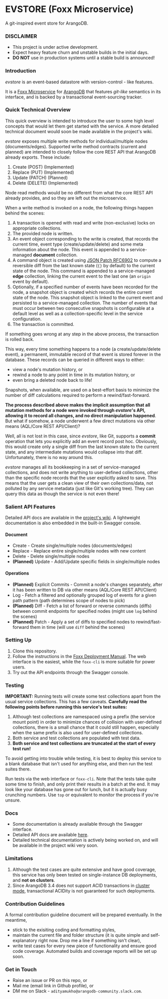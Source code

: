 # EVSTORE (Foxx Microservice) #
A git-inspired event store for ArangoDB.

### DISCLAIMER ###
* This project is under active development.
* Expect heavy feature churn and unstable builds in the initial days.
* **DO NOT** use in production systems until a stable build is announced!


### Introduction ###
_evstore_ is an event-based datastore with version-control - like features.

It is a [Foxx Microservice](https://www.arangodb.com/why-arangodb/foxx/) for [ArangoDB](https://www.arangodb.com/) that features _git-like_ semantics in its interface, and is backed by a transactional event-sourcing tracker.
 
### Quick Technical Overview ###
This quick overview is intended to introduce the user to some high level concepts that would let them get started with the service. A more detailed technical document would soon be made available in the project's wiki.

_evstore_ exposes multiple write methods for individual/multiple nodes (documents/edges). Supported write method contracts (current and planned) are intended to closely follow the core REST API that ArangoDB already exports. These include:
1. Create (POST) (Implemented)
2. Replace (PUT) (Implemented)
3. Update (PATCH) (Planned)
4. Delete (DELETE) (Implemented)

Node read methods would be no different from what the core REST API already provides, and so they are left out the microservice.

When a write method is invoked on a node, the following things happen behind the scenes:
1. A transaction is opened with read and write (non-exclusive) locks on appropriate collections.
2. The provided node is written.
3. An event object corresponding to the write is created, that records the current time, event type (create/update/delete) and some meta information about the node. This event is appended to a service-managed **document** collection.
4. A command object is created using [JSON Patch RFC6902](https://tools.ietf.org/html/rfc6902) to compute a reversible diff from the last known state (`{}` by default) to the current state of the node. This command is appended to a service-managed **edge** collection, linking the current event to the last one (an `origin` event by default).
5. Optionally, if a specified number of events have been recorded for the node, a snapshot object is created which records the entire current state of the node. This snapshot object is linked to the current event and persisted to a service-managed collection. The number of events that must occur between two consecutive snapshots is configurable at a default level as well as a collection-specific level in the service configuration.
6. The transaction is committed.

If something goes wrong at any step in the above process, the transaction is rolled back.

This way, every time something happens to a node (a create/update/delete event), a permanent, immutable record of that event is stored forever in the database. These records can be queried in different ways to either:
* view a node's mutation history, or
* rewind a node to any point in time in its mutation history, or
* even bring a deleted node back to life!

Snapshots, when available, are used on a best-effort basis to minimize the number of diff calculations required to perform a rewind/fast-forward.

**The process described above makes the implicit assumption that all mutation methods for a node were invoked through _evstore_'s API, allowing it to record all changes, and no direct manipulation happened**. But what if somehow, a node underwent a few direct mutations via other means (AQL/Core REST API/Client)?

Well, all is not lost in this case, since _evstore_, like Git, supports a **commit** operation that lets you explicitly add an event record post hoc. Obviously, this would create only a single diff from the last known state to the current state, and any intermediate mutations would collapse into that diff. Unfortunately, there is no way around this.

_evstore_ manages all its bookkeeping in a set of service-managed collections, and does not write anything to user-defined collections, other than the specific node records that the user explicitly asked to save. This means that the user gets a clean view of their own collections/data, not polluted by any service metadata (just like Git's working tree). They can query this data as though the service is not even there!

### Salient API Features ###
Detailed API docs are available in the [project's wiki](https://github.com/adityamukho/evstore/wiki/API). A lightweight documentation is also embedded in the built-in Swagger console. 

#### Document ####
* Create - Create single/multiple nodes (documents/edges)
* Replace - Replace entire single/multiple nodes with new content
* Delete - Delete single/multiple nodes
* **(Planned)** Update - Add/Update specific fields in single/multiple nodes

#### Operations ####
* **(Planned)** Explicit Commits - Commit a node's changes separately, after it has been written to DB via other means (AQL/Core REST API/Client)
* Log - Fetch a filtered and optionally grouped log of events for a given path pattern (path determines scope of nodes to pick)
* **(Planned)** Diff - Fetch a list of forward or reverse commands (diffs) between commit endpoints for specified nodes (might use `log` behind the scenes)
* **(Planned)** Patch - Apply a set of diffs to specified nodes to rewind/fast-forward them in time (will use `diff` behind the scenes)

### Setting Up ###
1. Clone this repository.
2. Follow the instructions in the [Foxx Deployment Manual](https://docs.arangodb.com/3.4/Manual/Foxx/Deployment.html). The web interface is the easiest, while the `foxx-cli` is more suitable for power users.
3. Try out the API endpoints through the Swagger console.

### Testing ###
**IMPORTANT:** Running tests will create some test collections apart from the usual service collections. This has a few caveats. **Carefully read the following points before running this service's test suites:**
1. Although test collections are namespaced using a prefix (the service mount point) in order to minimize chances of collision with user-defined collections, there is a small chance that it could still happen, especially when the same prefix is also used for user-defined collections.
2. Both service and test collections are populated with test data.
3. **Both service and test collections are truncated at the start of every test run!**

To avoid getting into trouble while testing, it is best to deploy this service to a blank database that isn't used for anything else, and then run the test suites there.

Run tests via the web interface or `foxx-cli`. Note that the tests take quite some time to finish, and only print their results in a batch at the end. It may look like your database has gone out for lunch, but it is actually busy crunching numbers. Use `top` or equivalent to monitor the process if you're unsure.

### Docs ###
* Some documentation is already available through the Swagger interface.
* Detailed API docs are available [here](https://github.com/adityamukho/evstore/wiki/API).
* Detailed technical documentation is actively being worked on, and will be available in the project wiki very soon.

### Limitations ###
1. Although the test cases are quite extensive and have good coverage, this service has only been tested on single-instance DB deployments, and **not on clusters**.
2. Since ArangoDB 3.4 does not support ACID transactions in [cluster mode](https://docs.arangodb.com/3.4/Manual/Transactions/Limitations.html#in-clusters), transactional ACIDity is not guaranteed for such deployments.

### Contribution Guidelines ###
A formal contribution guideline document will be prepared eventually. In the meantime,

* stick to the exisiting coding and formatting styles,
* maintain the current file and folder structure (it is quite simple and self-explanatory right now. Drop me a line if something isn't clear),
* write test cases for every new piece of functionality and ensure good  code coverage. Automated builds and coverage reports will be set up soon.

### Get in Touch ###
* Raise an issue or PR on this repo, or
* Mail me (email link in Github profile), or
* DM me on Slack - `adityamukho@arangodb-community.slack.com`.